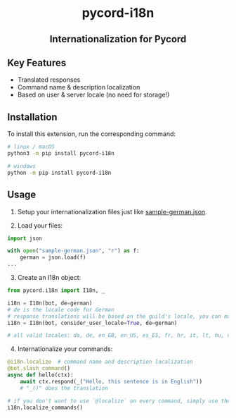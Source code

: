 <div align="center">
    <h1>pycord-i18n</h1>
    <h2>Internationalization for Pycord</h2>
</div>

## Key Features
- Translated responses
- Command name & description localization
- Based on user & server locale (no need for storage!)

## Installation
To install this extension, run the corresponding command:
```sh
# linux / macOS
python3 -m pip install pycord-i18n

# windows
python -m pip install pycord-i18n
```

## Usage
1. Setup your internationalization files just like [sample-german.json](https://github.com/Dorukyum/pycord-i18n/blob/main/sample-german.json).

2. Load your files:
```py
import json

with open("sample-german.json", "r") as f:
    german = json.load(f)
...
```

3. Create an I18n object:
```py
from pycord.i18n import I18n, _

i18n = I18n(bot, de=german)
# de is the locale code for German
# response translations will be based on the guild's locale, you can make the bot consider the user's locale too by using the following:
i18n = I18n(bot, consider_user_locale=True, de=german)

# all valid locales: da, de, en_GB, en_US, es_ES, fr, hr, it, lt, hu, nl, no, pl, pt_BR, ro, fi, sv_SE, vi, tr, cs, el, bg, ru, uk, hi, th, zh_CN, ja, zh_TW, ko
```

4. Internationalize your commands:
```py
@i18n.localize  # command name and description localization
@bot.slash_command()
async def hello(ctx):
    await ctx.respond(_("Hello, this sentence is in English"))
    # "_()" does the translation

# if you don't want to use `@localize` on every command, simply use the following method after adding the commands to the bot:
i18n.localize_commands()
```
